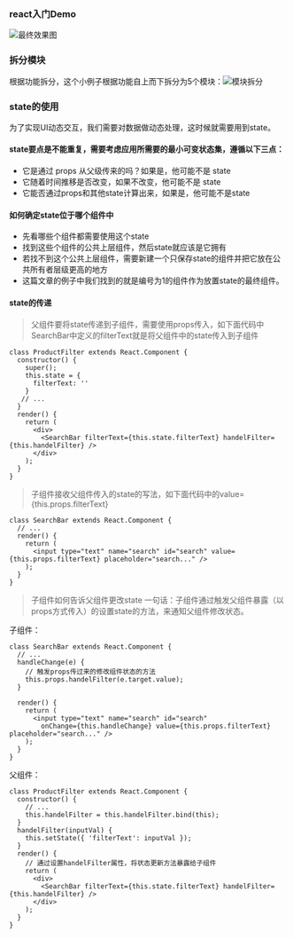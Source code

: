 ### react入门Demo

![最终效果图](https://upload-images.jianshu.io/upload_images/10613294-007fd3a2a39e57cf.gif?imageMogr2/auto-orient/)
### 拆分模块

 根据功能拆分，这个小例子根据功能自上而下拆分为5个模块：![模块拆分](https://upload-images.jianshu.io/upload_images/10613294-76865cae236f4047.png?imageMogr2/auto-orient/)
### state的使用

为了实现UI动态交互，我们需要对数据做动态处理，这时候就需要用到state。
#### state要点是不能重复，需要考虑应用所需要的最小可变状态集，遵循以下三点：
* 它是通过 props 从父级传来的吗？如果是，他可能不是 state
* 它随着时间推移是否改变，如果不改变，他可能不是 state
* 它能否通过props和其他state计算出来，如果是，他可能不是state

#### 如何确定state位于哪个组件中
* 先看哪些个组件都需要使用这个state
* 找到这些个组件的公共上层组件，然后state就应该是它拥有
* 若找不到这个公共上层组件，需要新建一个只保存state的组件并把它放在公共所有者层级更高的地方
* 这篇文章的例子中我们找到的就是编号为1的组件作为放置state的最终组件。
#### state的传递
> 父组件要将state传递到子组件，需要使用props传入，如下面代码中SearchBar中定义的filterText就是将父组件中的state传入到子组件
```
class ProductFilter extends React.Component {
  constructor() {
    super();
    this.state = {
      filterText: ''
    }
   // ...
  }
  render() {
    return (
      <div>
        <SearchBar filterText={this.state.filterText} handelFilter={this.handelFilter} />
      </div>
    );
  }
}
```
> 子组件接收父组件传入的state的写法，如下面代码中的value={this.props.filterText}
```
class SearchBar extends React.Component {
  // ...
  render() {
    return (
      <input type="text" name="search" id="search" value={this.props.filterText} placeholder="search..." />
    );
  }
}
```
> 子组件如何告诉父组件更改state
一句话：子组件通过触发父组件暴露（以props方式传入）的设置state的方法，来通知父组件修改状态。

子组件：
```
class SearchBar extends React.Component {
  // ...
  handleChange(e) {
    // 触发props传过来的修改组件状态的方法
    this.props.handelFilter(e.target.value);
  }

  render() {
    return (
      <input type="text" name="search" id="search"
        onChange={this.handleChange} value={this.props.filterText} placeholder="search..." />
    );
  }
}
```
父组件：
```
class ProductFilter extends React.Component {
  constructor() {
    // ...
    this.handelFilter = this.handelFilter.bind(this);
  }
  handelFilter(inputVal) {
    this.setState({ 'filterText': inputVal });
  }
  render() {
    // 通过设置handelFilter属性，将状态更新方法暴露给子组件
    return (
      <div>
        <SearchBar filterText={this.state.filterText} handelFilter={this.handelFilter} />
      </div>
    );
  }
}
```
